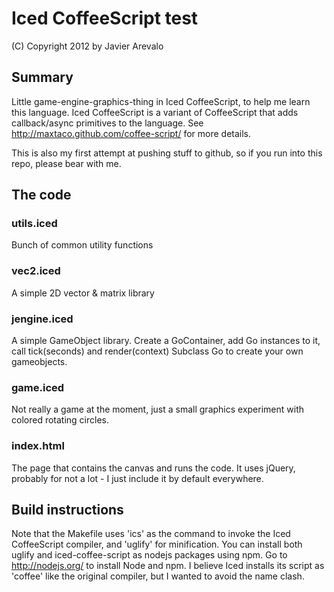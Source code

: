 # Iced CoffeeScript test
(C) Copyright 2012 by Javier Arevalo

## Summary

Little game-engine-graphics-thing in Iced CoffeeScript, to help me learn this language.
Iced CoffeeScript is a variant of CoffeeScript that adds callback/async primitives to the language. See http://maxtaco.github.com/coffee-script/ for more details.

This is also my first attempt at pushing stuff to github, so if you run into this repo, please bear with me.

## The code

### utils.iced
Bunch of common utility functions

### vec2.iced
A simple 2D vector & matrix library

### jengine.iced
A simple GameObject library.
Create a GoContainer, add Go instances to it, call tick(seconds) and render(context)
Subclass Go to create your own gameobjects.

### game.iced
Not really a game at the moment, just a small graphics experiment with colored rotating circles.

### index.html
The page that contains the canvas and runs the code.
It uses jQuery, probably for not a lot - I just include it by default everywhere.

## Build instructions

Note that the Makefile uses 'ics' as the command to invoke the Iced CoffeeScript compiler, and 'uglify' for minification.
You can install both uglify and iced-coffee-script as nodejs packages using npm. Go to http://nodejs.org/ to install Node and npm.
I believe Iced installs its script as 'coffee' like the original compiler, but I wanted to avoid the name clash.
